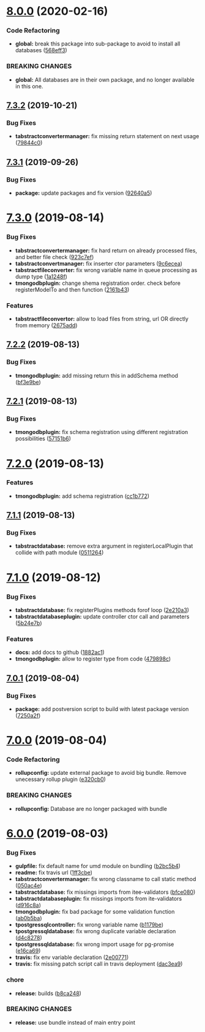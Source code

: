 # [8.0.0](https://github.com/Itee/itee-database/compare/v7.3.2...v8.0.0) (2020-02-16)


### Code Refactoring

* **global:** break this package into sub-package to avoid to install all databases ([568eff3](https://github.com/Itee/itee-database/commit/568eff3c70326aec4b7d9b83bf2ce83239da20ec))


### BREAKING CHANGES

* **global:** All databases are in their own package, and no longer available in this one.

## [7.3.2](https://github.com/Itee/itee-database/compare/v7.3.1...v7.3.2) (2019-10-21)


### Bug Fixes

* **tabstractconvertermanager:** fix missing return statement on next usage ([79844c0](https://github.com/Itee/itee-database/commit/79844c0))

## [7.3.1](https://github.com/Itee/itee-database/compare/v7.3.0...v7.3.1) (2019-09-26)


### Bug Fixes

* **package:** update packages and fix version ([92640a5](https://github.com/Itee/itee-database/commit/92640a5))

# [7.3.0](https://github.com/Itee/itee-database/compare/v7.2.2...v7.3.0) (2019-08-14)


### Bug Fixes

* **tabstractconvertermanager:** fix hard return on already processed files, and better file check ([923c7ef](https://github.com/Itee/itee-database/commit/923c7ef))
* **tabstractconvertmanager:** fix inserter ctor parameters ([9c6ecea](https://github.com/Itee/itee-database/commit/9c6ecea))
* **tabstractfileconverter:** fix wrong variable name in queue processing as dump type ([1a1248f](https://github.com/Itee/itee-database/commit/1a1248f))
* **tmongodbplugin:** change shema registration order. check before registerModelTo and then function ([2161b43](https://github.com/Itee/itee-database/commit/2161b43))


### Features

* **tabstractfileconvertor:** allow to load files from string, url OR directly from memory ([2675add](https://github.com/Itee/itee-database/commit/2675add))

## [7.2.2](https://github.com/Itee/itee-database/compare/v7.2.1...v7.2.2) (2019-08-13)


### Bug Fixes

* **tmongodbplugin:** add missing return this in addSchema method ([bf3e9be](https://github.com/Itee/itee-database/commit/bf3e9be))

## [7.2.1](https://github.com/Itee/itee-database/compare/v7.2.0...v7.2.1) (2019-08-13)


### Bug Fixes

* **tmongodbplugin:** fix schema registration using different registration possibilities ([57151b6](https://github.com/Itee/itee-database/commit/57151b6))

# [7.2.0](https://github.com/Itee/itee-database/compare/v7.1.1...v7.2.0) (2019-08-13)


### Features

* **tmongodbplugin:** add schema registration ([cc1b772](https://github.com/Itee/itee-database/commit/cc1b772))

## [7.1.1](https://github.com/Itee/itee-database/compare/v7.1.0...v7.1.1) (2019-08-13)


### Bug Fixes

* **tabstractdatabase:** remove extra argument in registerLocalPlugin that collide with path module ([0511264](https://github.com/Itee/itee-database/commit/0511264))

# [7.1.0](https://github.com/Itee/itee-database/compare/v7.0.1...v7.1.0) (2019-08-12)


### Bug Fixes

* **tabstractdatabase:** fix registerPlugins methods forof loop ([2e210a3](https://github.com/Itee/itee-database/commit/2e210a3))
* **tabstractdatabaseplugin:** update controller ctor call and parameters ([5b24e7b](https://github.com/Itee/itee-database/commit/5b24e7b))


### Features

* **docs:** add docs to github ([1882ac1](https://github.com/Itee/itee-database/commit/1882ac1))
* **tmongodbplugin:** allow to register type from code ([479898c](https://github.com/Itee/itee-database/commit/479898c))

## [7.0.1](https://github.com/Itee/itee-database/compare/v7.0.0...v7.0.1) (2019-08-04)


### Bug Fixes

* **package:** add postversion script to build with latest package version ([7250a2f](https://github.com/Itee/itee-database/commit/7250a2f))

# [7.0.0](https://github.com/Itee/itee-database/compare/v6.0.0...v7.0.0) (2019-08-04)


### Code Refactoring

* **rollupconfig:** update external package to avoid big bundle. Remove unecessary rollup plugin ([e320cb0](https://github.com/Itee/itee-database/commit/e320cb0))


### BREAKING CHANGES

* **rollupconfig:** Database are no longer packaged with bundle

# [6.0.0](https://github.com/Itee/itee-database/compare/v5.2.6...v6.0.0) (2019-08-03)


### Bug Fixes

* **gulpfile:** fix default name for umd module on bundling ([b2bc5b4](https://github.com/Itee/itee-database/commit/b2bc5b4))
* **readme:** fix travis url ([1ff3cbe](https://github.com/Itee/itee-database/commit/1ff3cbe))
* **tabstractconvertermanager:** fix wrong classname to call static method ([050ac4e](https://github.com/Itee/itee-database/commit/050ac4e))
* **tabstractdatabase:** fix missings imports from itee-validators ([bfce080](https://github.com/Itee/itee-database/commit/bfce080))
* **tabstractdatabaseplugin:** fix missings imports from ite-validators ([d916c8a](https://github.com/Itee/itee-database/commit/d916c8a))
* **tmongodbplugin:** fix bad package for some validation function ([ab0b5ba](https://github.com/Itee/itee-database/commit/ab0b5ba))
* **tpostgressqlcontroller:** fix wrong variable name ([b1179be](https://github.com/Itee/itee-database/commit/b1179be))
* **tpostgressqldatabase:** fix wrong duplicate variable declaration ([d4c8278](https://github.com/Itee/itee-database/commit/d4c8278))
* **tpostgressqldatabase:** fix wrong import usage for pg-promise ([e16ca69](https://github.com/Itee/itee-database/commit/e16ca69))
* **travis:** fix env variable declaration ([2e00771](https://github.com/Itee/itee-database/commit/2e00771))
* **travis:** fix missing patch script call in travis deployment ([dac3ea9](https://github.com/Itee/itee-database/commit/dac3ea9))


### chore

* **release:** builds ([b8ca248](https://github.com/Itee/itee-database/commit/b8ca248))


### BREAKING CHANGES

* **release:** use bundle instead of main entry point

